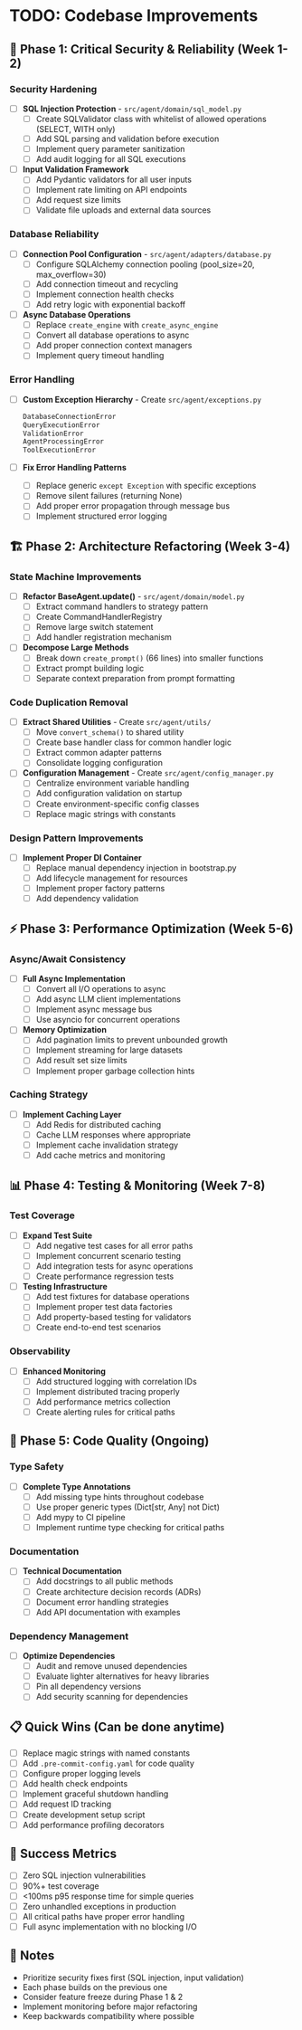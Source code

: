 # TODO: Codebase Improvements

## 🚨 Phase 1: Critical Security & Reliability (Week 1-2)

### Security Hardening
- [ ] **SQL Injection Protection** - `src/agent/domain/sql_model.py`
  - [ ] Create SQLValidator class with whitelist of allowed operations (SELECT, WITH only)
  - [ ] Add SQL parsing and validation before execution
  - [ ] Implement query parameter sanitization
  - [ ] Add audit logging for all SQL executions

- [ ] **Input Validation Framework**
  - [ ] Add Pydantic validators for all user inputs
  - [ ] Implement rate limiting on API endpoints
  - [ ] Add request size limits
  - [ ] Validate file uploads and external data sources

### Database Reliability
- [ ] **Connection Pool Configuration** - `src/agent/adapters/database.py`
  - [ ] Configure SQLAlchemy connection pooling (pool_size=20, max_overflow=30)
  - [ ] Add connection timeout and recycling
  - [ ] Implement connection health checks
  - [ ] Add retry logic with exponential backoff

- [ ] **Async Database Operations**
  - [ ] Replace `create_engine` with `create_async_engine`
  - [ ] Convert all database operations to async
  - [ ] Add proper connection context managers
  - [ ] Implement query timeout handling

### Error Handling
- [ ] **Custom Exception Hierarchy** - Create `src/agent/exceptions.py`
  ```python
  DatabaseConnectionError
  QueryExecutionError
  ValidationError
  AgentProcessingError
  ToolExecutionError
  ```

- [ ] **Fix Error Handling Patterns**
  - [ ] Replace generic `except Exception` with specific exceptions
  - [ ] Remove silent failures (returning None)
  - [ ] Add proper error propagation through message bus
  - [ ] Implement structured error logging

## 🏗️ Phase 2: Architecture Refactoring (Week 3-4)

### State Machine Improvements
- [ ] **Refactor BaseAgent.update()** - `src/agent/domain/model.py`
  - [ ] Extract command handlers to strategy pattern
  - [ ] Create CommandHandlerRegistry
  - [ ] Remove large switch statement
  - [ ] Add handler registration mechanism

- [ ] **Decompose Large Methods**
  - [ ] Break down `create_prompt()` (66 lines) into smaller functions
  - [ ] Extract prompt building logic
  - [ ] Separate context preparation from prompt formatting

### Code Duplication Removal
- [ ] **Extract Shared Utilities** - Create `src/agent/utils/`
  - [ ] Move `convert_schema()` to shared utility
  - [ ] Create base handler class for common handler logic
  - [ ] Extract common adapter patterns
  - [ ] Consolidate logging configuration

- [ ] **Configuration Management** - Create `src/agent/config_manager.py`
  - [ ] Centralize environment variable handling
  - [ ] Add configuration validation on startup
  - [ ] Create environment-specific config classes
  - [ ] Replace magic strings with constants

### Design Pattern Improvements
- [ ] **Implement Proper DI Container**
  - [ ] Replace manual dependency injection in bootstrap.py
  - [ ] Add lifecycle management for resources
  - [ ] Implement proper factory patterns
  - [ ] Add dependency validation

## ⚡ Phase 3: Performance Optimization (Week 5-6)

### Async/Await Consistency
- [ ] **Full Async Implementation**
  - [ ] Convert all I/O operations to async
  - [ ] Add async LLM client implementations
  - [ ] Implement async message bus
  - [ ] Use asyncio for concurrent operations

- [ ] **Memory Optimization**
  - [ ] Add pagination limits to prevent unbounded growth
  - [ ] Implement streaming for large datasets
  - [ ] Add result set size limits
  - [ ] Implement proper garbage collection hints

### Caching Strategy
- [ ] **Implement Caching Layer**
  - [ ] Add Redis for distributed caching
  - [ ] Cache LLM responses where appropriate
  - [ ] Implement cache invalidation strategy
  - [ ] Add cache metrics and monitoring

## 📊 Phase 4: Testing & Monitoring (Week 7-8)

### Test Coverage
- [ ] **Expand Test Suite**
  - [ ] Add negative test cases for all error paths
  - [ ] Implement concurrent scenario testing
  - [ ] Add integration tests for async operations
  - [ ] Create performance regression tests

- [ ] **Testing Infrastructure**
  - [ ] Add test fixtures for database operations
  - [ ] Implement proper test data factories
  - [ ] Add property-based testing for validators
  - [ ] Create end-to-end test scenarios

### Observability
- [ ] **Enhanced Monitoring**
  - [ ] Add structured logging with correlation IDs
  - [ ] Implement distributed tracing properly
  - [ ] Add performance metrics collection
  - [ ] Create alerting rules for critical paths

## 🔧 Phase 5: Code Quality (Ongoing)

### Type Safety
- [ ] **Complete Type Annotations**
  - [ ] Add missing type hints throughout codebase
  - [ ] Use proper generic types (Dict[str, Any] not Dict)
  - [ ] Add mypy to CI pipeline
  - [ ] Implement runtime type checking for critical paths

### Documentation
- [ ] **Technical Documentation**
  - [ ] Add docstrings to all public methods
  - [ ] Create architecture decision records (ADRs)
  - [ ] Document error handling strategies
  - [ ] Add API documentation with examples

### Dependency Management
- [ ] **Optimize Dependencies**
  - [ ] Audit and remove unused dependencies
  - [ ] Evaluate lighter alternatives for heavy libraries
  - [ ] Pin all dependency versions
  - [ ] Add security scanning for dependencies

## 📋 Quick Wins (Can be done anytime)

- [ ] Replace magic strings with named constants
- [ ] Add `.pre-commit-config.yaml` for code quality
- [ ] Configure proper logging levels
- [ ] Add health check endpoints
- [ ] Implement graceful shutdown handling
- [ ] Add request ID tracking
- [ ] Create development setup script
- [ ] Add performance profiling decorators

## 🎯 Success Metrics

- [ ] Zero SQL injection vulnerabilities
- [ ] 90%+ test coverage
- [ ] <100ms p95 response time for simple queries
- [ ] Zero unhandled exceptions in production
- [ ] All critical paths have proper error handling
- [ ] Full async implementation with no blocking I/O

## 📝 Notes

- Prioritize security fixes first (SQL injection, input validation)
- Each phase builds on the previous one
- Consider feature freeze during Phase 1 & 2
- Implement monitoring before major refactoring
- Keep backwards compatibility where possible